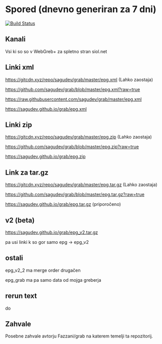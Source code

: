 # Spored (dnevno generiran za 7 dni)
[![Build Status](https://travis-ci.org/sagudev/grab.svg?branch=master)](https://travis-ci.org/sagudev/grab)
## Kanali
Vsi ki so so v WebGreb+ za spletno stran siol.net

## Linki xml
https://gitcdn.xyz/repo/sagudev/grab/master/epg.xml (Lahko zaostaja)

https://github.com/sagudev/grab/blob/master/epg.xml?raw=true

https://raw.githubusercontent.com/sagudev/grab/master/epg.xml

https://sagudev.github.io/grab/epg.xml

## Linki zip
https://gitcdn.xyz/repo/sagudev/grab/master/epg.zip (Lahko zaostaja)

https://github.com/sagudev/grab/blob/master/epg.zip?raw=true

https://sagudev.github.io/grab/epg.zip

## Link za tar.gz
https://gitcdn.xyz/repo/sagudev/grab/master/epg.tar.gz (Lahko zaostaja)

https://github.com/sagudev/grab/blob/master/epg.tar.gz?raw=true

https://sagudev.github.io/grab/epg.tar.gz (priporočeno)

## v2 (beta)

https://sagudev.github.io/grab/epg_v2.tar.gz

pa usi linki k so gor samo epg -> epg_v2

## ostali

epg_v2_2 ma merge order drugačen

epg_grab ma pa samo data od mojga greberja

## rerun text

do

## Zahvale
Posebne zahvale avtorju Fazzani/grab na katerem temelji ta repozitorij.
